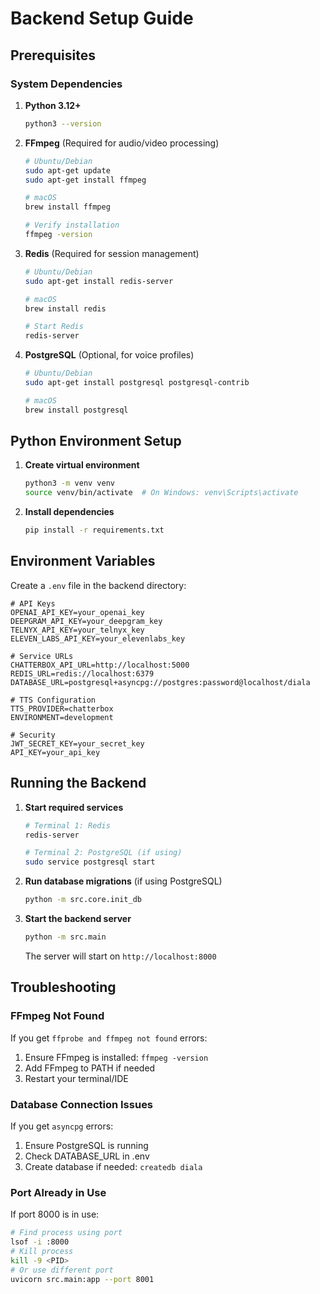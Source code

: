 # Backend Setup Guide

## Prerequisites

### System Dependencies

1. **Python 3.12+**
   ```bash
   python3 --version
   ```

2. **FFmpeg** (Required for audio/video processing)
   ```bash
   # Ubuntu/Debian
   sudo apt-get update
   sudo apt-get install ffmpeg

   # macOS
   brew install ffmpeg

   # Verify installation
   ffmpeg -version
   ```

3. **Redis** (Required for session management)
   ```bash
   # Ubuntu/Debian
   sudo apt-get install redis-server

   # macOS
   brew install redis

   # Start Redis
   redis-server
   ```

4. **PostgreSQL** (Optional, for voice profiles)
   ```bash
   # Ubuntu/Debian
   sudo apt-get install postgresql postgresql-contrib

   # macOS
   brew install postgresql
   ```

## Python Environment Setup

1. **Create virtual environment**
   ```bash
   python3 -m venv venv
   source venv/bin/activate  # On Windows: venv\Scripts\activate
   ```

2. **Install dependencies**
   ```bash
   pip install -r requirements.txt
   ```

## Environment Variables

Create a `.env` file in the backend directory:

```env
# API Keys
OPENAI_API_KEY=your_openai_key
DEEPGRAM_API_KEY=your_deepgram_key
TELNYX_API_KEY=your_telnyx_key
ELEVEN_LABS_API_KEY=your_elevenlabs_key

# Service URLs
CHATTERBOX_API_URL=http://localhost:5000
REDIS_URL=redis://localhost:6379
DATABASE_URL=postgresql+asyncpg://postgres:password@localhost/diala

# TTS Configuration
TTS_PROVIDER=chatterbox
ENVIRONMENT=development

# Security
JWT_SECRET_KEY=your_secret_key
API_KEY=your_api_key
```

## Running the Backend

1. **Start required services**
   ```bash
   # Terminal 1: Redis
   redis-server

   # Terminal 2: PostgreSQL (if using)
   sudo service postgresql start
   ```

2. **Run database migrations** (if using PostgreSQL)
   ```bash
   python -m src.core.init_db
   ```

3. **Start the backend server**
   ```bash
   python -m src.main
   ```

   The server will start on `http://localhost:8000`

## Troubleshooting

### FFmpeg Not Found
If you get `ffprobe and ffmpeg not found` errors:
1. Ensure FFmpeg is installed: `ffmpeg -version`
2. Add FFmpeg to PATH if needed
3. Restart your terminal/IDE

### Database Connection Issues
If you get `asyncpg` errors:
1. Ensure PostgreSQL is running
2. Check DATABASE_URL in .env
3. Create database if needed: `createdb diala`

### Port Already in Use
If port 8000 is in use:
```bash
# Find process using port
lsof -i :8000
# Kill process
kill -9 <PID>
# Or use different port
uvicorn src.main:app --port 8001
```
